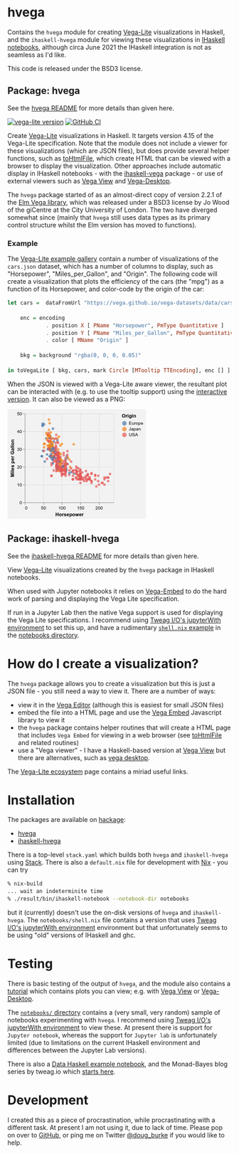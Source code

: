 # hvega

Contains the `hvega` module for creating
[Vega-Lite](https://vega.github.io/vega-lite/) visualizations
in Haskell, and the `ihaskell-hvega` module for viewing these
visualizations in
[IHaskell notebooks](https://github.com/gibiansky/IHaskell),
although circa June 2021 the IHaskell integration is not as seamless
as I'd like.

This code is released under the BSD3 license.

## Package: hvega

See the [hvega README](https://github.com/DougBurke/hvega/tree/main/hvega#readme)
for more details than given here.

[![vega-lite version](https://img.shields.io/badge/Vega--Lite-v4.15-purple.svg)](https://vega.github.io/vega-lite/)
[![GitHub CI](https://github.com/DougBurke/hvega/workflows/hvega-CI/badge.svg)](https://github.com/DougBurke/hvega/actions)

Create [Vega-Lite](https://vega.github.io/vega-lite/) visualizations in
Haskell. It targets version 4.15 of the Vega-Lite specification. Note that
the module does not include a viewer for these visualizations (which are
JSON files), but does provide several helper functions, such as
[toHtmlFile](https://hackage.haskell.org/package/hvega/docs/Graphics-Vega-VegaLite.html#v:toHtmlFile),
which create HTML that can be viewed
with a browser to display the visualization. Other approaches include
automatic display in IHaskell notebooks - with the
[ihaskell-vega](https://hackage.haskell.org/package/ihaskell-hvega)
package - or use of external viewers such as
[Vega View](https://hackage.haskell.org/package/vega-view) and
[Vega-Desktop](https://github.com/vega/vega-desktop).

The `hvega` package started of as an almost-direct copy of version 2.2.1 of the
[Elm Vega library](http://package.elm-lang.org/packages/gicentre/elm-vega/2.2.1/VegaLite),
which was released under a BSD3 license by Jo Wood of the giCentre at the
City University of London. The two have diverged somewhat since (mainly
that `hvega` still uses data types as its primary control structure
whilst the Elm version has moved to functions).

### Example

The [Vega-Lite example gallery](https://vega.github.io/vega-lite/examples/) contain
a number of visualizations of the `cars.json` dataset, which has a number of
columns to display, such as "Horsepower", "Miles_per_Gallon", and "Origin". The
following code will create a visualization that plots the efficiency of the
cars (the "mpg") as a function of its Horsepower, and color-code by the
origin of the car:

```Haskell
let cars =  dataFromUrl "https://vega.github.io/vega-datasets/data/cars.json" []

    enc = encoding
            . position X [ PName "Horsepower", PmType Quantitative ]
            . position Y [ PName "Miles_per_Gallon", PmType Quantitative, PTitle "Miles per Gallon" ]
            . color [ MName "Origin" ]

    bkg = background "rgba(0, 0, 0, 0.05)"

in toVegaLite [ bkg, cars, mark Circle [MTooltip TTEncoding], enc [] ]
```

When the JSON is viewed with a Vega-Lite aware viewer, the resultant plot
can be interacted with (e.g. to use the tooltip support) using the
[interactive version](https://vega.github.io/editor/#/url/vega-lite/N4IgtghgTg1iBcoAuB7FAbJBLADg0AxigHZICmpCIFRAJlsQOYgC+ANCEgJ45lUFYoBdH3YhaEJBHwgArlHRUAFkiQ4AzvAD0WgG5lGEAHSMsSJbIBGRrCj0GIAWglT1ZJOq0uIWgtHVGAFbqJKwcACTqBEpkkMqqGtr2hiZmFta2WlExkMlO6GZkegAsQSHEIBw0KPRMMkToKFAyAGZYZOi0VADyUFimFWIAHq3tnVQAEk1uOCgA7mTNHNy8VACOshCkZpJY+mEgXKMdXfAgALJYIuoA+rxQNwDiEOiNFctmIlSX1wAE979nq9QsseHwzhsttgpNh9iwxJYIAQYIwoChZMRTiAoIxEQAKAAMbF+RJJxIJRgJAFYAJSsIA).
It can also be viewed as a PNG:

![Simple scatterplot](https://raw.githubusercontent.com/DougBurke/hvega/master/hvega/images/example-car.png "Simple scatterplot")

## Package: ihaskell-hvega

See the [ihaskell-hvega README](https://github.com/DougBurke/hvega/tree/main/ihaskell-hvega#readme)
for more details than given here.

View [Vega-Lite](https://vega.github.io/vega-lite/) visualizations
created by the `hvega` package in IHaskell notebooks.

When used with Jupyter notebooks it relies on
[Vega-Embed](https://vega.github.io/vega-lite/usage/embed.html) to
do the hard work of parsing and displaying the Vega Lite specification.

If run in a Jupyter Lab then the native Vega support is used for
displaying the Vega Lite specifications. I recommend using
[Tweag I/O's jupyterWith environment](https://github.com/tweag/jupyterWith)
to set this up, and have a rudimentary
[`shell.nix` example](https://github.com/DougBurke/hvega/blob/master/notebooks/shell.nix)
in the
[notebooks directory](https://github.com/DougBurke/hvega/tree/master/notebooks).

# How do I create a visualization?

The `hvega` package allows you to create a visualization but this is
just a JSON file - you still need a way to view it. There are a number
of ways:

- view it in the [Vega Editor](https://vega.github.io/editor/) (although this
  is easiest for small JSON files)
- embed the file into a HTML page and use the [Vega Embed](https://github.com/vega/vega-embed)
  Javascript library to view it
- the `hvega` package contains helper routines that will create a
  HTML page that includes `Vega Embed` for viewing in a web browser
  (see [toHtmlFile](https://hackage.haskell.org/package/hvega/docs/Graphics-Vega-VegaLite.html#v:toHtmlFile)
  and related routines)
- use a "Vega viewer" - I have a Haskell-based version at
  [Vega View](https://hackage.haskell.org/package/vega-view) but there are
  alternatives, such as 
  [vega desktop](https://github.com/vega/vega-desktop).

The [Vega-Lite ecosystem](https://vega.github.io/vega-lite/ecosystem.html)
page contains a miriad useful links.

# Installation

The packages are available on [hackage](https://hackage.haskell.org/):

- [hvega](https://hackage.haskell.org/package/hvega)
- [ihaskell-hvega](https://hackage.haskell.org/package/ihaskell-hvega)

There is a top-level `stack.yaml` which builds both `hvega` and
`ihaskell-hvega` using [Stack](https://docs.haskellstack.org/en/stable/README/).
There is also a `default.nix` file for development with
[Nix](https://nixos.org/nix/) - you can try

```bash
% nix-build
... wait an indeterminite time
% ./result/bin/ihaskell-notebook --notebook-dir notebooks
```

but it (currently) doesn't use the on-disk versions of `hvega` and
`ihaskell-hvega`.  The `notebooks/shell.nix` file contains a version
that uses [Tweag I/O's jupyterWith
environment](https://github.com/tweag/jupyterWith) environment but
that unfortunately seems to be using "old" versions of IHaskell and
ghc.

# Testing

There is basic testing of the output of `hvega`, and the module also
contains a
[tutorial](https://hackage.haskell.org/package/hvega/docs/Graphics-Vega-Tutorials-VegaLite.html)
which contains plots you can view; e.g. with
[Vega View](https://hackage.haskell.org/package/vega-view) or
[Vega-Desktop](https://github.com/vega/vega-desktop).

The [`notebooks/` directory](https://github.com/DougBurke/hvega/tree/master/notebooks) contains a (very small, very random) sample
of notebooks experimenting with `hvega`. I recommend using
[Tweag I/O's jupyterWith environment](https://github.com/tweag/jupyterWith)
to view these. At present there is support for `Jupyter notebook`,
whereas the support for `Jupyter lab` is unfortunately limited (due
to limitations on the current IHaskell environment and differences
between the Jupyter Lab versions).

There is also a
[Data Haskell example notebook](https://github.com/DataHaskell/data-glue/blob/master/tutorials/jlab_hvega.ipynb),
and the Monad-Bayes blog series by tweag.io
which [starts here](https://www.tweag.io/posts/2019-09-20-monad-bayes-1.html).

# Development

I created this as a piece of procrastination, while procrastinating with
a different task. At present I am not using it, due to lack of time. Please
pop on over to
[GitHub](https://github.com/DougBurke/hvega/), or ping me on Twitter
[@doug_burke](https://twitter.com/doug_burke) if you would like to help.
